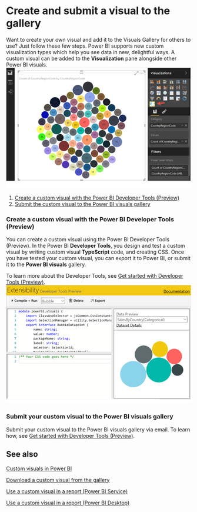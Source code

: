 <properties
   pageTitle="Create and submit a visual to the gallery "
   description="Create and submit a visual to the gallery. "
   services="powerbi"
   documentationCenter=""
   authors="mihart"
   manager="mblythe"
   editor=""
   tags=""/>

<tags
   ms.service="powerbi"
   ms.devlang="NA"
   ms.topic="article"
   ms.tgt_pltfrm="NA"
   ms.workload="powerbi"
   ms.date="11/03/2015"
   ms.author="mihart"/>

# Create and submit a visual to the gallery  

Want to create your own visual and add it to the Visuals Gallery for others to use?  Just follow these few steps.
Power BI supports new custom visualization types which help you see data in new, delightful ways. A custom visual can be added to the **Visualization** pane alongside other Power BI visuals.  
![](media/powerbi-custom-visuals-create-for-the-gallery/example_viz.png)

1.   [Create a custom visual with the Power BI Developer Tools (Preview)](#devtools)
2.   [Submit the custom visual to the Power BI visuals gallery](#submit)

### Create a custom visual with the Power BI Developer Tools (Preview)  

<a name="devtools"></a>You can create a custom visual using the Power BI Developer Tools (Preview). In the Power BI **Developer Tools**, you design and test a custom visual by writing custom visual **TypeScript** code, and creating CSS. Once you have tested your custom visual, you can export it to Power BI, or submit it to the **Power BI visuals** gallery.

To learn more about the Developer Tools, see [Get started with Developer Tools (Preview)](powerbi-custom-visuals-getting-started-with-developer-tools.md).  
![](media/powerbi-custom-visuals-create-for-the-gallery/DevToolsExample.png)

### Submit your custom visual to the Power BI visuals gallery  
<a name="submit"></a>Submit your custom visual to the Power BI visuals gallery via email. To learn how, see [Get started with Developer Tools (Preview)](powerbi-custom-visuals-getting-started-with-developer-tools.md).  

## See also
[Custom visuals in Power BI](powerbi-custom-visuals.md)

[Download a custom visual from the gallery](powerbi-custom-visuals-download-from-the-gallery.md)

[Use a custom visual in a report (Power BI Service)](powerbi-custom-visuals-add-to-report.md)

[Use a custom visual in a report (Power BI Desktop)](powerbi-custom-visuals-use.md)
